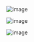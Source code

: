 ![image](https://user-images.githubusercontent.com/23183802/134305307-153d0266-0bd0-4934-9da0-bab3bf0ee60c.png)

![image](https://user-images.githubusercontent.com/23183802/134305357-40baa698-4732-445b-b242-1ec834cf6a5b.png)

![image](https://user-images.githubusercontent.com/23183802/134305373-6e6b72e8-4ad1-4529-84f8-55aa59fed032.png)
